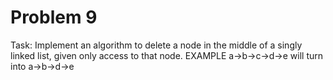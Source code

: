 # Problem 9

Task:
Implement an algorithm to delete a node in the middle of a singly linked list,
given only access to that node.
EXAMPLE
a->b->c->d->e
will turn into
a->b->d->e